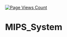 [![Page Views Count](https://badges.toozhao.com/badges/01F6CSR68SQ3X4APR4KBSF17VD/green.svg)](https://badges.toozhao.com/stats/01F6CSR68SQ3X4APR4KBSF17VD "Get your own page views count badge on badges.toozhao.com")

# MIPS_System
